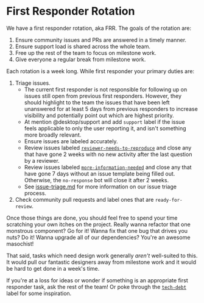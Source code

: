 # First Responder Rotation

We have a first responder rotation, aka FRR. The goals of the rotation are:

1. Ensure community issues and PRs are answered in a timely manner.
1. Ensure support load is shared across the whole team.
1. Free up the rest of the team to focus on milestone work.
1. Give everyone a regular break from milestone work.

Each rotation is a week long. While first responder your primary duties are:

1. Triage issues.
    * The current first responder is not responsible for following up on issues still open from previous first responders. However, they should highlight to the team the issues that have been left unanswered for at least 5 days
    from previous responders to increase visibility and potentially point out which are highest priority.
    * At mention @desktop/support and add `support` label if the issue feels applicable to only the user reporting it, and isn't something more broadly relevant.
    * Ensure issues are labeled accurately.
    * Review issues labeled [`reviewer-needs-to-reproduce`](https://github.com/desktop/desktop/issues?utf8=%E2%9C%93&q=is%3Aopen+is%3Aissue+sort%3Aupdated-asc+label%3Areviewer-needs-to-reproduce) and close any that have gone 2 weeks with no new activity after the last question by a reviewer.
    * Review issues labeled [`more-information-needed`](https://github.com/desktop/desktop/issues?q=is%3Aopen+is%3Aissue+label%3Amore-information-needed+sort%3Aupdated-asc) and close any that have gone 7 days without an issue template being filled out. Otherwise, the `no-response` bot will close it after 2 weeks.
    * See [issue-triage.md](issue-triage.md) for more information on our issue triage process.
1. Check community pull requests and label ones that are `ready-for-review`.

Once those things are done, you should feel free to spend your time scratching your own itches on the project. Really wanna refactor that one monstrous component? Go for it! Wanna fix that one bug that drives you nuts? Do it! Wanna upgrade all of our dependencies? You're an awesome masochist!

That said, tasks which need design work generally *aren't* well-suited to this. It would pull our fantastic designers away from milestone work and it would be hard to get done in a week's time.

If you're at a loss for ideas or wonder if something is an appropriate first responder task, ask the rest of the team! Or poke through the [`tech-debt`](https://github.com/desktop/desktop/labels/tech-debt) label for some inspiration.

